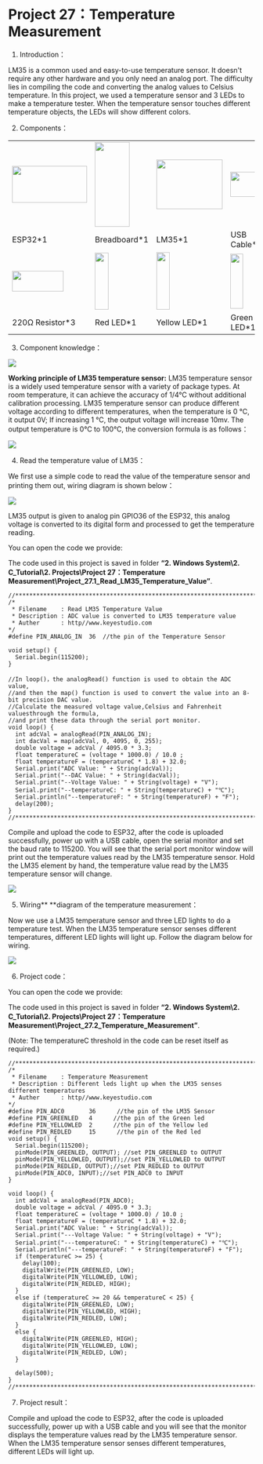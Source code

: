 # Project 27：Temperature Measurement

1. Introduction：

LM35 is a common used and easy-to-use temperature sensor. It doesn't
require any other hardware and you only need an analog port. The
difficulty lies in compiling the code and converting the analog values
to Celsius temperature. In this project, we used a temperature sensor
and 3 LEDs to make a temperature tester. When the temperature sensor
touches different temperature objects, the LEDs will show different
colors.

2. Components：

<table>
<tbody>
<tr class="odd">
<td><img src="https://raw.githubusercontent.com/keyestudio/KS5010-KS5010F-Keyestudio-ESP32-Learning-Kit-Ultimate-Edition-Arduino/master/media/56053f7126905c6def63919c661d5c0a.jpeg" style="width:1.59722in;height:0.77986in" /></td>
<td><img src="https://raw.githubusercontent.com/keyestudio/KS5010-KS5010F-Keyestudio-ESP32-Learning-Kit-Ultimate-Edition-Arduino/master/media/e380dd26e4825be9a768973802a55fe6.png" style="width:0.73542in;height:1.80347in" /></td>
<td><img src="https://raw.githubusercontent.com/keyestudio/KS5010-KS5010F-Keyestudio-ESP32-Learning-Kit-Ultimate-Edition-Arduino/master/media/0fded1cfe95575d0fa4aa03839d8e30d.png" style="width:1.41458in;height:1.04514in" /></td>
<td><img src="https://raw.githubusercontent.com/keyestudio/KS5010-KS5010F-Keyestudio-ESP32-Learning-Kit-Ultimate-Edition-Arduino/master/media/7dcbd02995be3c142b2f97df7f7c03ce.png" style="width:0.99028in;height:0.52986in" /></td>
<td></td>
<td></td>
</tr>
<tr class="even">
<td>ESP32*1</td>
<td>Breadboard*1</td>
<td>LM35*1</td>
<td>USB Cable*1</td>
<td></td>
<td></td>
</tr>
<tr class="odd">
<td><img src="https://raw.githubusercontent.com/keyestudio/KS5010-KS5010F-Keyestudio-ESP32-Learning-Kit-Ultimate-Edition-Arduino/master/media/098a2730d0b0a2a4b2079e0fc87fd38b.png" style="width:1.09792in;height:0.44097in" /></td>
<td><img src="https://raw.githubusercontent.com/keyestudio/KS5010-KS5010F-Keyestudio-ESP32-Learning-Kit-Ultimate-Edition-Arduino/master/media/afa6edd3ff90b027a6f43995a6fb15a2.png" style="width:0.28333in;height:1.20972in" /></td>
<td><img src="https://raw.githubusercontent.com/keyestudio/KS5010-KS5010F-Keyestudio-ESP32-Learning-Kit-Ultimate-Edition-Arduino/master/media/0c1b0f91b4e56bcbc235d06b48809ac9.png" style="width:0.27986in;height:1.22222in" /></td>
<td><img src="https://raw.githubusercontent.com/keyestudio/KS5010-KS5010F-Keyestudio-ESP32-Learning-Kit-Ultimate-Edition-Arduino/master/media/6c688493b558ed5f3e90e7dab38cbd93.png" style="width:0.26736in;height:1.16389in" /></td>
<td><img src="https://raw.githubusercontent.com/keyestudio/KS5010-KS5010F-Keyestudio-ESP32-Learning-Kit-Ultimate-Edition-Arduino/master/media/849dad1bcb5c3177310976501fbc96c9.png" style="width:1.14583in;height:0.96806in" /></td>
<td><img src="https://raw.githubusercontent.com/keyestudio/KS5010-KS5010F-Keyestudio-ESP32-Learning-Kit-Ultimate-Edition-Arduino/master/media/e9a8d050105397bb183512fb4ffdd2f6.png" style="width:1.09167in;height:1.08472in" /></td>
</tr>
<tr class="even">
<td>220Ω Resistor*3</td>
<td>Red LED*1</td>
<td>Yellow LED*1</td>
<td>Green LED*1</td>
<td>M-F Dupont Wires</td>
<td>Jumper Wires</td>
</tr>
</tbody>
</table>

3. Component knowledge：

![](/media/0fded1cfe95575d0fa4aa03839d8e30d.png)

**Working principle of LM35 temperature sensor:** LM35 temperature
sensor is a widely used temperature sensor with a variety of package
types. At room temperature, it can achieve the accuracy of 1/4°C without
additional calibration processing. LM35 temperature sensor can produce
different voltage according to different temperatures, when the
temperature is 0 ℃, it output 0V; If increasing 1 ℃, the output voltage
will increase 10mv. The output temperature is 0℃ to 100℃, the conversion
formula is as follows：

![](/media/0dfa07fa69f2a98658a3822c2da93bf7.jpeg)

4. Read the temperature value of LM35：

We first use a simple code to read the value of the temperature sensor
and printing them out, wiring diagram is shown below：

![](/media/041471b9fabd75ef9dc3951598e342f8.png)

LM35 output is given to analog pin GPIO36 of the ESP32, this analog
voltage is converted to its digital form and processed to get the
temperature reading.

You can open the code we provide:

The code used in this project is saved in folder **“2. Windows
System\\2. C\_Tutorial\\2. Projects\\Project 27：Temperature
Measurement\\Project\_27.1\_Read\_LM35\_Temperature\_Value”**.

    //**********************************************************************************
    /*  
     * Filename    : Read LM35 Temperature Value
     * Description : ADC value is converted to LM35 temperature value
     * Auther      : http//www.keyestudio.com
    */
    #define PIN_ANALOG_IN  36  //the pin of the Temperature Sensor
    
    void setup() {
      Serial.begin(115200);
    }
    
    //In loop()，the analogRead() function is used to obtain the ADC value, 
    //and then the map() function is used to convert the value into an 8-bit precision DAC value. 
    //Calculate the measured voltage value,Celsius and Fahrenheit valuesthrough the formula, 
    //and print these data through the serial port monitor.
    void loop() {
      int adcVal = analogRead(PIN_ANALOG_IN);
      int dacVal = map(adcVal, 0, 4095, 0, 255);
      double voltage = adcVal / 4095.0 * 3.3;
      float temperatureC = (voltage * 1000.0) / 10.0 ;
      float temperatureF = (temperatureC * 1.8) + 32.0;
      Serial.print("ADC Value: " + String(adcVal));
      Serial.print("--DAC Value: " + String(dacVal));
      Serial.print("--Voltage Value: " + String(voltage) + "V");
      Serial.print("--temperatureC: " + String(temperatureC) + "℃");
      Serial.println("--temperatureF: " + String(temperatureF) + "F");
      delay(200);
    }
    //**********************************************************************************


Compile and upload the code to ESP32, after the code is uploaded
successfully, power up with a USB cable, open the serial monitor and set
the baud rate to 115200. You will see that the serial port monitor
window will print out the temperature values read by the LM35
temperature sensor. Hold the LM35 element by hand, the temperature value
read by the LM35 temperature sensor will change.

![](/media/c58d1c70e1a3ad105ff7c77c4092e5f1.png)

5. Wiring** **diagram of the temperature measurement：

Now we use a LM35 temperature sensor and three LED lights to do a
temperature test. When the LM35 temperature sensor senses different
temperatures, different LED lights will light up. Follow the diagram
below for wiring.

![](/media/831ebf50a9b59c744cbd93ac2170d64b.png)

6. Project code：

You can open the code we provide:

The code used in this project is saved in folder **“2. Windows
System\\2. C\_Tutorial\\2. Projects\\Project 27：Temperature
Measurement\\Project\_27.2\_Temperature\_Measurement”**.

(Note: The temperatureC threshold in the code can be reset itself as
required.)

    //**********************************************************************************
    /*  
     * Filename    : Temperature Measurement
     * Description : Different leds light up when the LM35 senses different temperatures
     * Auther      : http//www.keyestudio.com
    */
    #define PIN_ADC0       36      //the pin of the LM35 Sensor
    #define PIN_GREENLED   4      //the pin of the Green led
    #define PIN_YELLOWLED  2      //the pin of the Yellow led
    #define PIN_REDLED     15      //the pin of the Red led
    void setup() {
      Serial.begin(115200);
      pinMode(PIN_GREENLED, OUTPUT); //set PIN_GREENLED to OUTPUT
      pinMode(PIN_YELLOWLED, OUTPUT);//set PIN_YELLOWLED to OUTPUT
      pinMode(PIN_REDLED, OUTPUT);//set PIN_REDLED to OUTPUT
      pinMode(PIN_ADC0, INPUT);//set PIN_ADC0 to INPUT
    }
    
    void loop() {
      int adcVal = analogRead(PIN_ADC0);
      double voltage = adcVal / 4095.0 * 3.3;
      float temperatureC = (voltage * 1000.0) / 10.0 ;
      float temperatureF = (temperatureC * 1.8) + 32.0;
      Serial.print("ADC Value: " + String(adcVal));
      Serial.print("---Voltage Value: " + String(voltage) + "V");
      Serial.print("---temperatureC: " + String(temperatureC) + "℃");
      Serial.println("---temperatureF: " + String(temperatureF) + "F");
      if (temperatureC >= 25) {
        delay(100);
        digitalWrite(PIN_GREENLED, LOW);
        digitalWrite(PIN_YELLOWLED, LOW);
        digitalWrite(PIN_REDLED, HIGH);
      }
      else if (temperatureC >= 20 && temperatureC < 25) {
        digitalWrite(PIN_GREENLED, LOW);
        digitalWrite(PIN_YELLOWLED, HIGH);
        digitalWrite(PIN_REDLED, LOW);
      }
      else {
        digitalWrite(PIN_GREENLED, HIGH);
        digitalWrite(PIN_YELLOWLED, LOW);
        digitalWrite(PIN_REDLED, LOW);
      }
    
      delay(500);
    }
    //**********************************************************************************


7. Project result：

Compile and upload the code to ESP32, after the code is uploaded
successfully, power up with a USB cable and you will see that the
monitor displays the temperature values read by the LM35 temperature
sensor. When the LM35 temperature sensor senses different temperatures,
different LEDs will light up.
